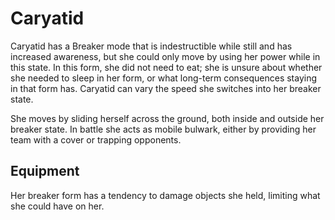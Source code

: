 # Caryatid
Caryatid has a Breaker mode that is indestructible while still and has increased awareness, but she could only move by using her power while in this state. In this form, she did not need to eat; she is unsure about whether she needed to sleep in her form, or what long-term consequences staying in that form has. Caryatid can vary the speed she switches into her breaker state.

She moves by sliding herself across the ground, both inside and outside her breaker state. In battle she acts as mobile bulwark, either by providing her team with a cover or trapping opponents.

## Equipment
Her breaker form has a tendency to damage objects she held, limiting what she could have on her.
